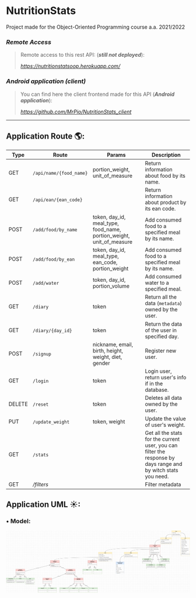 # NutritionStats
Project made for the Object-Oriented Programming course a.a. 2021/2022

### *Remote Access*

>Remote access to this rest API: (***still not deployed***):
>
> *https://nutritionstatsoop.herokuapp.com/*

### *Android application (client)*

>You can find here the client frontend made for this API (***Android application***):
>
> *https://github.com/MrPio/NutritionStats_client*
----------------------------------------------------------------------------------------------------------------------------------------

## Application Route 🌎:
Type | Route | Params | Description
---- | ---- | ---- | ----  
GET | `/api/name/{food_name}` | portion_weight, unit_of_measure | Return information about food by its name.
GET | `/api/ean/{ean_code}` |  | Return information about product by its ean code.
POST | `/add/food/by_name` | token, day_id, meal_type, food_name, portion_weight, unit_of_measure | Add consumed food to a specified meal by its name.
POST | `/add/food/by_ean` | token, day_id, meal_type, ean_code, portion_weight | Add consumed food to a specified meal by its name.
POST | `/add/water` | token, day_id, portion_volume | Add consumed water to a specified meal.
GET | `/diary` | token | Return all the data (`metadata`) owned by the user.
GET | `/diary/{day_id}` | token | Return the data of the user in specified day.
POST | `/signup` | nickname, email, birth, height, weight, diet, gender | Register new user.
GET | `/login` | token | Login user, return user's info if in the database.
DELETE | `/reset` | token | Deletes all data owned by the user.
PUT | `/update_weight` | token, weight | Update the value of user's weight.
GET | `/stats` | | Get all the stats for the current user, you can filter the response by days range and by witch stats you need.
GET | */filters* | | Filter metadata
                                                                                                                                                                                                                                                                                                                                                                                                                                                                                                                                                                                                                      
## Application UML ☀:
### • Model:
![Model UML](graphics/NutritionStats-UML.jpg)
